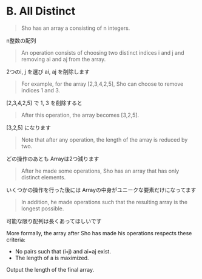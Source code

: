 # B. All Distinct

> Sho has an array a consisting of n integers.

n整数の配列

> An operation consists of choosing two distinct indices i and j
> and removing ai and aj from the array.

2つのi, j を選び ai, aj を削除します

> For example,
> for the array [2,3,4,2,5],
> Sho can choose to remove indices 1 and 3.

[2,3,4,2,5] で 1, 3 を削除すると

> After this operation, the array becomes [3,2,5].

[3,2,5] になります

> Note that after any operation,
> the length of the array is reduced by two.

どの操作のあとも Arrayは2つ減ります

> After he made some operations,
> Sho has an array that has only distinct elements.

いくつかの操作を行った後には
Arrayの中身がユニークな要素だけになってます

> In addition,
> he made operations such that the resulting array is the longest possible.

可能な限り配列は長くあってほしいです

More formally,
the array after Sho has made his operations respects these criteria:

- No pairs such that (i`<`j) and ai=aj exist.
- The length of a is maximized.

Output the length of the final array.
